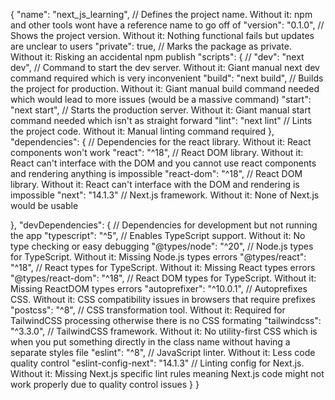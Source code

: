 {
  "name": "next_js_learning", // Defines the project name. Without it: npm and other tools wont have a reference name to go off of
  "version": "0.1.0", // Shows the project version. Without it: Nothing functional fails but updates are unclear to users
  "private": true, // Marks the package as private. Without it: Risking an accidental npm publish
  "scripts": { // 
    "dev": "next dev", // Command to start the dev server. Without it: Giant manual next dev command required which is very inconvenient
    "build": "next build", // Builds the project for production. Without it: Giant manual build command needed which would lead to more issues (would be a massive command)
    "start": "next start", // Starts the production server. Without it: Giant manual start command needed which isn't as straight forward
    "lint": "next lint" // Lints the project code. Without it: Manual linting command required
  },
  "dependencies": { // Dependencies for the react library. Without it: React components won't work
    "react": "^18", // React DOM library. Without it: React can't interface with the DOM and you cannot use react components and rendering anything is impossible
    "react-dom": "^18", // React DOM library. Without it: React can't interface with the DOM and rendering is impossible
    "next": "14.1.3" // Next.js framework. Without it: None of Next.js would be usable
 
  },
  "devDependencies": { // Dependencies for development but not running the app
    "typescript": "^5", // Enables TypeScript support. Without it: No type checking or easy debugging
    "@types/node": "^20", // Node.js types for TypeScript. Without it: Missing Node.js types errors 
    "@types/react": "^18", // React types for TypeScript. Without it: Missing React types errors
    "@types/react-dom": "^18", // React DOM types for TypeScript. Without it: Missing ReactDOM types errors
    "autoprefixer": "^10.0.1", // Autoprefixes CSS. Without it: CSS compatibility issues in browsers that require prefixes
    "postcss": "^8", // CSS transformation tool. Without it: Required for TailwindCSS processing otherwise there is no CSS formating
    "tailwindcss": "^3.3.0", // TailwindCSS framework. Without it: No utility-first CSS which is when you put something directly in the class name without having a separate styles file
    "eslint": "^8", // JavaScript linter. Without it: Less code quality control
    "eslint-config-next": "14.1.3" // Linting config for Next.js. Without it: Missing Next.js specific lint rules meaning Next.js code might not work properly due to quality control issues
  }
}
